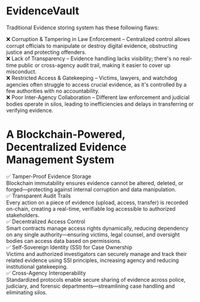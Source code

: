 # EvidenceVault

Traditional Evidence storing system has these following flaws:

❌ Corruption & Tampering in Law Enforcement – Centralized control allows corrupt officials to manipulate or destroy digital evidence, obstructing justice and protecting offenders.<br>
❌ Lack of Transparency – Evidence handling lacks visibility; there's no real-time public or cross-agency audit trail, making it easier to cover up misconduct.<br>
❌ Restricted Access & Gatekeeping – Victims, lawyers, and watchdog agencies often struggle to access crucial evidence, as it's controlled by a few authorities with no accountability.<br>
❌ Poor Inter-Agency Collaboration – Different law enforcement and judicial bodies operate in silos, leading to inefficiencies and delays in transferring or verifying evidence.<br>

# A Blockchain-Powered, Decentralized Evidence Management System

✅ Tamper-Proof Evidence Storage<br>
 Blockchain immutability ensures evidence cannot be altered, deleted, or forged—protecting against internal corruption and data manipulation.<br>
✅ Transparent Audit Trails<br>
 Every action on a piece of evidence (upload, access, transfer) is recorded on-chain, creating a real-time, verifiable log accessible to authorized stakeholders.<br>
✅ Decentralized Access Control<br>
 Smart contracts manage access rights dynamically, reducing dependency on any single authority—ensuring victims, legal counsel, and oversight bodies can access data based on permissions.<br>
✅ Self-Sovereign Identity (SSI) for Case Ownership<br>
 Victims and authorized investigators can securely manage and track their related evidence using SSI principles, increasing agency and reducing institutional gatekeeping.<br>
✅ Cross-Agency Interoperability<br>
 Standardized protocols enable secure sharing of evidence across police, judiciary, and forensic departments—streamlining case handling and eliminating silos.<br>
